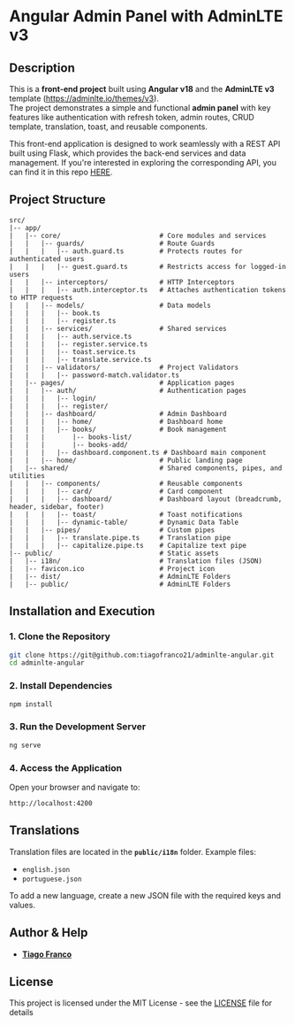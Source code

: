 # Angular Admin Panel with AdminLTE v3

## Description

This is a **front-end project** built using **Angular v18** and the **AdminLTE v3** template (https://adminlte.io/themes/v3).  
The project demonstrates a simple and functional **admin panel** with key features like authentication with refresh token, admin routes, CRUD template, translation, toast, and reusable components.

This front-end application is designed to work seamlessly with a REST API built using Flask, which provides the back-end services and data management. If you're interested in exploring the corresponding API, you can find it in this repo [HERE](https://github.com/tiagofranco21/flask-structure-login-mongo).

## Project Structure

```
src/
|-- app/
|   |-- core/                         # Core modules and services
|   |   |-- guards/                   # Route Guards
|   |   |   |-- auth.guard.ts         # Protects routes for authenticated users
|   |   |   |-- guest.guard.ts        # Restricts access for logged-in users
|   |   |-- interceptors/             # HTTP Interceptors
|   |   |   |-- auth.interceptor.ts   # Attaches authentication tokens to HTTP requests
|   |   |-- models/                   # Data models
|   |   |   |-- book.ts
|   |   |   |-- register.ts
|   |   |-- services/                 # Shared services
|   |   |   |-- auth.service.ts
|   |   |   |-- register.service.ts
|   |   |   |-- toast.service.ts
|   |   |   |-- translate.service.ts
|   |   |-- validators/               # Project Validators
|   |   |   |-- password-match.validator.ts
|   |-- pages/                        # Application pages
|   |   |-- auth/                     # Authentication pages
|   |   |   |-- login/
|   |   |   |-- register/
|   |   |-- dashboard/                # Admin Dashboard
|   |   |   |-- home/                 # Dashboard home
|   |   |   |-- books/                # Book management
|   |   |       |-- books-list/
|   |   |       |-- books-add/
|   |   |   |-- dashboard.component.ts # Dashboard main component
|   |   |-- home/                     # Public landing page
|   |-- shared/                       # Shared components, pipes, and utilities
|   |   |-- components/               # Reusable components
|   |   |   |-- card/                 # Card component
|   |   |   |-- dashboard/            # Dashboard layout (breadcrumb, header, sidebar, footer)
|   |   |   |-- toast/                # Toast notifications
|   |   |   |-- dynamic-table/        # Dynamic Data Table
|   |   |-- pipes/                    # Custom pipes
|   |   |   |-- translate.pipe.ts     # Translation pipe
|   |   |   |-- capitalize.pipe.ts    # Capitalize text pipe
|-- public/                           # Static assets
|   |-- i18n/                         # Translation files (JSON)
|   |-- favicon.ico                   # Project icon
|   |-- dist/                         # AdminLTE Folders
|   |-- public/                       # AdminLTE Folders
```

## Installation and Execution

### 1. Clone the Repository

```bash
git clone https://git@github.com:tiagofranco21/adminlte-angular.git
cd adminlte-angular
```

### 2. Install Dependencies

```bash
npm install
```

### 3. Run the Development Server

```bash
ng serve
```

### 4. Access the Application

Open your browser and navigate to:

```
http://localhost:4200
```

## Translations

Translation files are located in the **`public/i18n`** folder. Example files:

- `english.json`
- `portuguese.json`

To add a new language, create a new JSON file with the required keys and values.

## Author & Help

- [**Tiago Franco**](https://www.linkedin.com/in/tiago-sanches-franco)

## License

This project is licensed under the MIT License - see the [LICENSE](LICENSE) file for details
